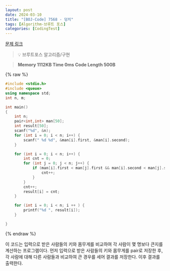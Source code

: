 ```yaml
---
layout: post
date: 2024-03-10
title: "[BOJ-Code] 7568 - 덩치"
tags: [Algorithm-브루트 포스]
categories: [CodingTest]
---
```


[문제 링크](https://www.acmicpc.net/problem/7568)


> 💡 브루트포스 알고리즘/구현


> **Memory   1112KB                                   Time   0ms                                Code Length   500B**



{% raw %}
```c++
#include <stdio.h>
#include <queue>
using namespace std;
int n, m;

int main()
{
	int n;
	pair<int,int> man[50];
	int result[50];
	scanf("%d", &n);
	for (int i = 0; i < n; i++) {
		scanf(" %d %d", &man[i].first, &man[i].second);
	}

	for (int i = 0; i < n; i++) {
		int cnt = 0;
		for (int j = 0; j < n; j++) {
			if (man[i].first < man[j].first && man[i].second < man[j].second) {
				cnt++;
			}
		}
		cnt++;
		result[i] = cnt;
	}

	for (int i = 0; i < n; i ++ ) {
		printf("%d ", result[i]);
	}

}
```
{% endraw %}



이 코드는 입력으로 받은 사람들의 키와 몸무게를 비교하여 각 사람이 몇 명보다 큰지를 계산하는 프로그램이다. 먼저 입력으로 받은 사람들의 키와 몸무게를 pair로 저장한 후, 각 사람에 대해 다른 사람들과 비교하여 큰 경우를 세어 결과를 저장한다. 이후 결과를 출력한다.

